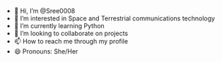 - 👋 Hi, I’m @Sree0008
- 👀 I’m interested in Space and Terrestrial communications technology
- 🌱 I’m currently learning Python
- 💞️ I’m looking to collaborate on projects
- 📫 How to reach me through my profile
- 😄 Pronouns: She/Her

<!---
Sree0008/Sree0008 is a ✨ special ✨ repository because its `README.md` (this file) appears on your GitHub profile.
You can click the Preview link to take a look at your changes.
--->
